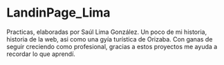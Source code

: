 # LandinPage_Lima
Practicas, elaboradas por Saúl Lima González.
Un poco de mi historia, historia de la web, asi como una gyía turística de Orizaba. Con ganas de seguir creciendo como profesional, gracias a estos proyectos me ayuda a recordar lo que aprendí. 

